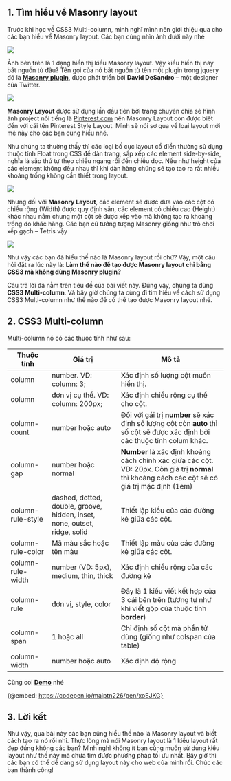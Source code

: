 ## 1. Tìm hiểu về Masonry layout

Trước khi học về CSS3 Multi-column, mình nghĩ mình nên giới thiệu qua cho các bạn hiểu về Masonry layout. Các bạn cùng nhìn ảnh dưới này nhé

![](https://images.viblo.asia/2ac5c2b8-9eac-4941-8161-5fd920031e67.png)

Ảnh bên trên là 1 dạng hiển thị kiểu Masonry layout. Vậy kiểu hiển thị này bắt nguồn từ đâu? Tên gọi của nó bắt nguồn từ tên một plugin trong jquery đó là **[Masonry plugin](https://masonry.desandro.com/)**, được phát triển bởi **David DeSandro** – một designer của Twitter.

![](https://images.viblo.asia/bb07125a-33ba-46b9-a181-d2ac61973f07.png)

**Masonry Layout** dược sử dụng lần đầu tiên bởi trang chuyên chia sẻ hình ảnh project nổi tiếng là [Pinterest.com](https://www.pinterest.com/) nên Masonry Layout còn được biết đến với cái tên Pinterest Style Layout. Mình sẽ nói sơ qua về loại layout mới mẻ này cho các bạn cùng hiểu nhé.

Như chúng ta thường thấy thì các loại bố cục layout cổ điển thường sử dụng thuộc tính Float trong CSS để dàn trang, sắp xếp các element side-by-side, nghĩa là sắp thứ tự theo chiều ngang rồi đến chiều dọc. Nếu như height của các element không đều nhau thì khi dàn hàng chúng sẽ tạo tao ra rất nhiều khoảng trống không cần thiết trong layout.

![](https://images.viblo.asia/b3ec4a1f-fb83-4655-afab-5eb3b02efb51.png)

Nhưng đối với **Masonry Layout**, các element sẽ được đưa vào các cột có chiều rộng (Width) được quy định sẵn, các element có chiều cao (Height) khác nhau nằm chung một cột sẽ được xếp vào mà không tạo ra khoảng trống do khác hàng. Các bạn cứ tưởng tượng Masonry giống như trò chơi xếp gạch – Tetris vậy

![](https://images.viblo.asia/bb3b4925-ff90-413b-9e13-d4031d7f9834.png)

Như vậy các bạn đã hiểu thế nào là Masonry layout rồi chứ? Vậy, một câu hỏi đặt ra lúc này là: **Làm thế nào để tạo được Masonry layout chỉ bằng CSS3 mà không dùng Masonry plugin?**

Câu trả lời đã nằm trên tiêu đề của bài viết này. Đúng vậy, chúng ta dùng **CSS3 Multi-column**. Và bây giờ chúng ta cùng đi tìm hiểu về cách sử dụng CSS3 Multi-column như thế nào để có thể tạo được Masonry layout nhé.

## 2. CSS3 Multi-column

Multi-column nó có các thuộc tính như sau:


| Thuộc tính | Giá trị | Mô tả |
| -------- | -------- | -------- |
|column | number. VD: column: 3;|Xác định số lượng cột muốn hiển thị.|
|column |đơn vị cụ thể. VD: column: 200px; |Xác định chiều rộng cụ thể cho cột. |
| column-count|number hoặc auto |Đối với gái trị **number** sẽ xác định số lượng cột còn **auto** thì số cột sẽ được xác định bởi các thuộc tính colum khác. |
|column-gap | number hoặc normal|**Number** là xác định khoảng cách chính xác giữa các cột. VD: 20px. Còn già trị **normal** thì khoảng cách các cột sẽ có giá trị mặc định (1em) |
|column-rule-style |dashed, dotted, double, groove, hidden, inset, none, outset, ridge, solid |Thiết lập kiểu của các đường kẻ giữa các cột. |
|column-rule-color | Mã màu sắc hoặc tên màu|Thiết lập màu của các đường kẻ giữa các cột.|
| column-rule-width|number (VD: 5px), medium, thin, thick | Xác định chiều rộng của các đường kẻ|
|column-rule|đơn vị, style, color |Đây là 1 kiểu viết kết hợp của 3 cái bên trên (tương tự như khi viết gộp của thuộc tính **border**) |
|column-span |1 hoặc all |Chỉ định số cột mà phần tử dùng (giống như colspan của table)|
| column-width| number hoặc auto|Xác định độ rộng |


Cùng coi **[Demo](https://codepen.io/maiptn226/pen/xoEJKG)** nhé

{@embed: https://codepen.io/maiptn226/pen/xoEJKG}

## 3. Lời kết

Như vậy, qua bài này các bạn cũng hiểu thế nào là Masonry layout và biết cách tạo ra nó rồi nhỉ. Thực lòng mà nói Masonry layout là 1 kiểu layout rất đẹp đúng không các bạn? Mình nghĩ không ít bạn cũng muốn sử dụng kiểu layout như thế này mà chưa tìm được phương pháp tối ưu nhất. Bây giờ thì các bạn có thể dễ dàng sử dụng layout này cho web của mình rồi. Chúc các bạn thành công!